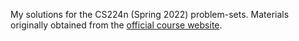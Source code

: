 My solutions for the CS224n (Spring 2022) problem-sets. Materials originally obtained from the [official course website](https://cs231n.github.io/).